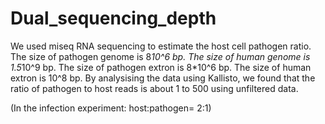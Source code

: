 # Dual_sequencing_depth

We used miseq RNA sequencing to estimate the host cell pathogen ratio. The size of pathogen genome is 
8*10^6 bp. The size of human genome is 1.5*10^9 bp. The size of pathogen extron is 8*10^6 bp. The size of human extron is 10^8 bp. 
By analysising the data using Kallisto, we found that the ratio of pathogen to host reads is about 1 to 500 using unfiltered data. 

(In the infection experiment: host:pathogen= 2:1) 
